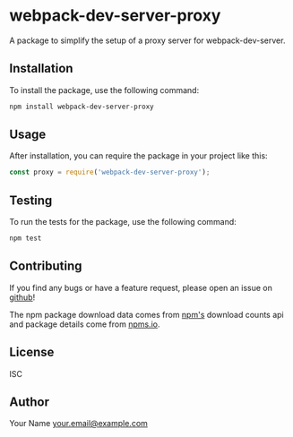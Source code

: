 # webpack-dev-server-proxy

A package to simplify the setup of a proxy server for webpack-dev-server.

## Installation

To install the package, use the following command:

```bash
npm install webpack-dev-server-proxy
```

## Usage

After installation, you can require the package in your project like this:

```javascript
const proxy = require('webpack-dev-server-proxy');
```

## Testing

To run the tests for the package, use the following command:

```bash
npm test
```

## Contributing

If you find any bugs or have a feature request, please open an issue on [github](https://github.com/yourusername/webpack-dev-server-proxy/issues)!

The npm package download data comes from [npm's](https://www.npmjs.com/) download counts api and package details come from [npms.io](https://npms.io/).

## License

ISC

## Author

Your Name <your.email@example.com>
